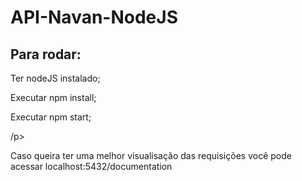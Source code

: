 # API-Navan-NodeJS

<h2>Para rodar:</h2>
<p>Ter nodeJS instalado;</p>
<p>Executar npm install;</p>
<p>Executar npm start;</p>
  <p>/p>
<p>Caso queira ter uma melhor visualisação das requisições você pode acessar localhost:5432/documentation</p>
